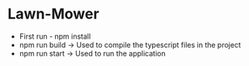 # Lawn-Mower

* First run - npm install 
* npm run build -> Used to compile the typescript files in the project
* npm run start -> Used to run the application
